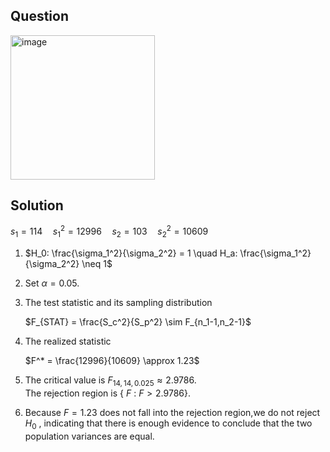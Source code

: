 ## Question
<img width="231" alt="image" src="https://github.com/user-attachments/assets/3f87d8d8-c02a-4303-a888-04b7dfdfcc21" />

## Solution
$s_1 = 114 \quad s_1^2 = 12996 \quad s_2 = 103 \quad s_2^2=10609$  
  
1. $H_0: \frac{\sigma_1^2}{\sigma_2^2} = 1 \quad H_a: \frac{\sigma_1^2}{\sigma_2^2} \neq 1$

2. Set $\alpha = 0.05$.

3. The test statistic and its sampling distribution

   $F_{STAT} = \frac{S_c^2}{S_p^2} \sim F_{n_1-1,n_2-1}$

5. The realized statistic

    $F^* = \frac{12996}{10609}  \approx 1.23$
  
6. The critical value is $F_{14,14,0.025} \approx 2.9786$.  
   The rejection region is { $F$ : $F>2.9786$}.

7. Because $F=1.23$ does not fall into the rejection region,we do not reject $H_0$ , indicating that there is enough evidence to conclude that the two population variances are equal.
